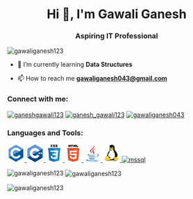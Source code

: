 <h1 align="center">Hi 👋, I'm Gawali Ganesh</h1>
<h3 align="center">Aspiring IT Professional</h3>

<p align="left"> <img src="https://komarev.com/ghpvc/?username=gawaliganesh123&label=Profile%20views&color=0e75b6&style=flat" alt="gawaliganesh123" /> </p>

- 🌱 I’m currently learning **Data Structures**

- 📫 How to reach me **gawaliganesh043@gmail.com**

<h3 align="left">Connect with me:</h3>
<p align="left">
<a href="https://linkedin.com/in/ganeshgawali123" target="blank"><img align="center" src="https://raw.githubusercontent.com/rahuldkjain/github-profile-readme-generator/master/src/images/icons/Social/linked-in-alt.svg" alt="ganeshgawali123" height="30" width="40" /></a>
<a href="https://instagram.com/ganesh_gawali123" target="blank"><img align="center" src="https://raw.githubusercontent.com/rahuldkjain/github-profile-readme-generator/master/src/images/icons/Social/instagram.svg" alt="ganesh_gawali123" height="30" width="40" /></a>
<a href="https://www.hackerrank.com/gawaliganesh043" target="blank"><img align="center" src="https://raw.githubusercontent.com/rahuldkjain/github-profile-readme-generator/master/src/images/icons/Social/hackerrank.svg" alt="gawaliganesh043" height="30" width="40" /></a>
</p>

<h3 align="left">Languages and Tools:</h3>
<p align="left"> <a href="https://www.cprogramming.com/" target="_blank" rel="noreferrer"> <img src="https://raw.githubusercontent.com/devicons/devicon/master/icons/c/c-original.svg" alt="c" width="40" height="40"/> </a> <a href="https://www.w3schools.com/cpp/" target="_blank" rel="noreferrer"> <img src="https://raw.githubusercontent.com/devicons/devicon/master/icons/cplusplus/cplusplus-original.svg" alt="cplusplus" width="40" height="40"/> </a> <a href="https://www.w3schools.com/css/" target="_blank" rel="noreferrer"> <img src="https://raw.githubusercontent.com/devicons/devicon/master/icons/css3/css3-original-wordmark.svg" alt="css3" width="40" height="40"/> </a> <a href="https://www.w3.org/html/" target="_blank" rel="noreferrer"> <img src="https://raw.githubusercontent.com/devicons/devicon/master/icons/html5/html5-original-wordmark.svg" alt="html5" width="40" height="40"/> </a> <a href="https://www.java.com" target="_blank" rel="noreferrer"> <img src="https://raw.githubusercontent.com/devicons/devicon/master/icons/java/java-original.svg" alt="java" width="40" height="40"/> </a> <a href="https://www.linux.org/" target="_blank" rel="noreferrer"> <img src="https://raw.githubusercontent.com/devicons/devicon/master/icons/linux/linux-original.svg" alt="linux" width="40" height="40"/> </a> <a href="https://www.microsoft.com/en-us/sql-server" target="_blank" rel="noreferrer"> <img src="https://www.svgrepo.com/show/303229/microsoft-sql-server-logo.svg" alt="mssql" width="40" height="40"/> </a> </p>

<p><img align="left" src="https://github-readme-stats.vercel.app/api/top-langs?username=gawaliganesh123&show_icons=true&locale=en&layout=compact" alt="gawaliganesh123" /></p>

<p>&nbsp;<img align="center" src="https://github-readme-stats.vercel.app/api?username=gawaliganesh123&show_icons=true&locale=en" alt="gawaliganesh123" /></p>

<p><img align="center" src="https://github-readme-streak-stats.herokuapp.com/?user=gawaliganesh123&" alt="gawaliganesh123" /></p>
